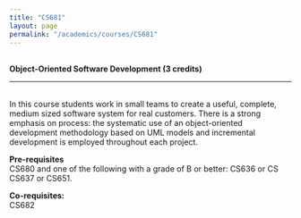 ```yaml
---
title: "CS681"
layout: page
permalink: "/academics/courses/CS681"
---
```




\
**Object-Oriented Software Development (3 credits)**

---

\
In this course students work in small teams to create a useful, complete, medium sized software system for real customers. There is a strong emphasis on process: the systematic use of an object-oriented development methodology based on UML models and incremental development is employed throughout each project.

**Pre-requisites**
\
CS680 and one of the following with a grade of B or better: CS636 or CS CS637 or CS651.

**Co-requisites:**
\
CS682

